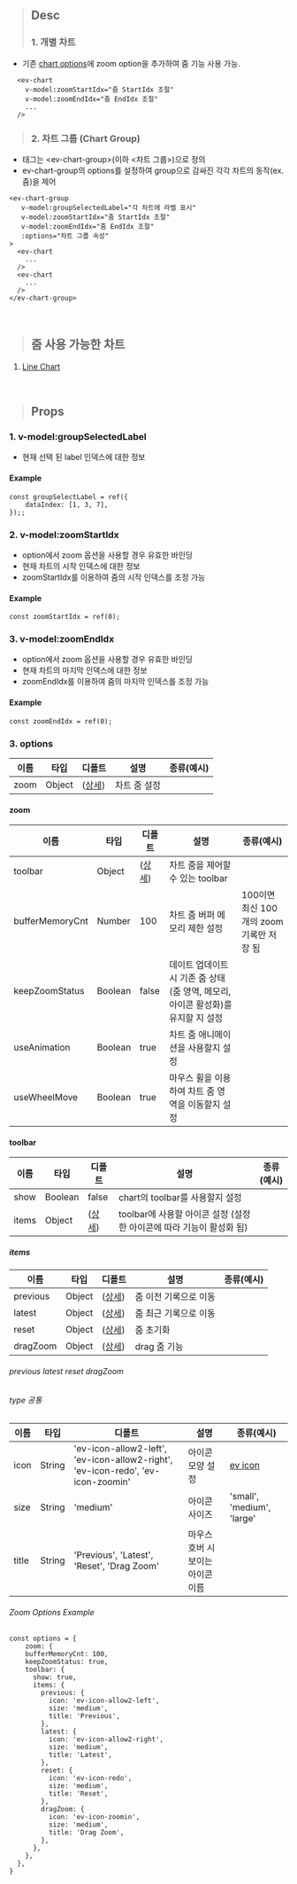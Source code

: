 >## Desc
>### 1. 개별 차트
 - 기존 [chart options](../lineChart#axesx-axesy)에 zoom option을 추가하여 줌 기능 사용 가능.

```
  <ev-chart
    v-model:zoomStartIdx="줌 StartIdx 조절"
    v-model:zoomEndIdx="줌 EndIdx 조절"
    ...
  />
```   
>### 2. 차트 그룹 (Chart Group)
 - 태그는 &lt;ev-chart-group&gt;(이하 <차트 그룹>)으로 정의
 - ev-chart-group의 options를 설정하여 group으로 감싸진 각각 차트의 동작(ex. 줌)을 제어

```
<ev-chart-group
   v-model:groupSelectedLabel="각 차트에 라벨 표시"
   v-model:zoomStartIdx="줌 StartIdx 조절"
   v-model:zoomEndIdx="줌 EndIdx 조절"
   :options="차트 그룹 속성"
>
  <ev-chart
    ...
  />
  <ev-chart
    ...
  />
</ev-chart-group>
```   
<br/>
   
>## 줌 사용 가능한 차트
1. [Line Chart](../lineChart)

<br/>

>## Props
### 1. v-model:groupSelectedLabel
- 현재 선택 된 label 인덱스에 대한 정보 

#### Example
```
const groupSelectLabel = ref({
    dataIndex: [1, 3, 7],
});;
```

### 2. v-model:zoomStartIdx
 - option에서 zoom 옵션을 사용할 경우 유효한 바인딩
 - 현재 차트의 시작 인덱스에 대한 정보
 - zoomStartIdx를 이용하여 줌의 시작 인덱스를 조정 가능

#### Example
```
const zoomStartIdx = ref(0);
```

### 3. v-model:zoomEndIdx
 - option에서 zoom 옵션을 사용할 경우 유효한 바인딩
 - 현재 차트의 마지막 인덱스에 대한 정보
 - zoomEndIdx를 이용하여 줌의 마지막 인덱스를 조정 가능

#### Example
```
const zoomEndIdx = ref(0);
```

### 3. options
| 이름              | 타입 | 디폴트           | 설명      | 종류(예시)                       | 
|-----------------|------------------|---------------|---------|---------------------------------------------------|
| zoom            | Object | ([상세](#zoom)) | 차트 줌 설정 |                              |

#### zoom
| 이름                 | 타입 | 디폴트              | 설명                                              | 종류(예시)                       | 
|--------------------|------------------|------------------|-------------------------------------------------|---------------------------------------------------|
| toolbar            | Object | ([상세](#toolbar)) | 차트 줌을 제어할 수 있는 toolbar                          |                              |
| bufferMemoryCnt    | Number | 100              | 차트 줌 버퍼 메모리 제한 설정                               | 100이면 최신 100개의 zoom 기록만 저장 됨 |
| keepZoomStatus | Boolean | false            | 데이트 업데이트시 기존 줌 상태(줌 영역, 메모리, 아이콘 활성화)를 유지할 지 설정 |  |
| useAnimation       | Boolean | true             | 차트 줌 애니메이션을 사용할지 설정          |  |
| useWheelMove       | Boolean | true             | 마우스 휠을 이용하여 차트 줌 영역을 이동할지 설정 |  |

#### toolbar
| 이름    | 타입      | 디폴트            | 설명                                         | 종류(예시) |
|-------|---------|----------------|--------------------------------------------|---------------------------------------------------|
| show  | Boolean | false          | chart의 toolbar를 사용할지 설정                    |
| items | Object  | ([상세](#items)) | toolbar에 사용할 아이콘 설정 (설정한 아이콘에 따라 기능이 활성화 됨) |

##### items
| 이름       | 타입     | 디폴트                                     | 설명           | 종류(예시)             |
|----------|--------|-----------------------------------------|--------------|--------------------|
| previous | Object | ([상세](#previous-latest-reset-dragzoom)) | 줌 이전 기록으로 이동 | |
| latest   | Object | ([상세](#previous-latest-reset-dragzoom))                       | 줌 최근 기록으로 이동 |  |
| reset    | Object | ([상세](#previous-latest-reset-dragzoom))                       | 줌 초기화        |  |
| dragZoom | Object | ([상세](#previous-latest-reset-dragzoom))                       | drag 줌 기능    |  |

###### previous latest reset dragZoom
###### type 공통
| 이름         |  타입 | 디폴트           | 설명                  | 종류(예시)                      |
|------------|--------|---------------|---------------------|-----------------------------|
| icon       | String | 'ev-icon-allow2-left', 'ev-icon-allow2-right', 'ev-icon-redo', 'ev-icon-zoomin'| 아이콘 모양 설정           | [ev icon](../icon)                        |
| size       | String | 'medium'      | 아이콘 사이즈             | 'small', 'medium', 'large'  |
| title      | String | 'Previous', 'Latest', 'Reset', 'Drag Zoom'     | 마우스 호버 시 보이는 아이콘 이름 |                             |

###### Zoom Options Example
```
const options = {
    zoom: {
    bufferMemoryCnt: 100,
    keepZoomStatus: true,
    toolbar: {
      show: true,
      items: {
        previous: {
          icon: 'ev-icon-allow2-left',
          size: 'medium',
          title: 'Previous',
        },
        latest: {
          icon: 'ev-icon-allow2-right',
          size: 'medium',
          title: 'Latest',
        },
        reset: {
          icon: 'ev-icon-redo',
          size: 'medium',
          title: 'Reset',
        },
        dragZoom: {
          icon: 'ev-icon-zoomin',
          size: 'medium',
          title: 'Drag Zoom',
        },
      },
    },
  },
}
```
